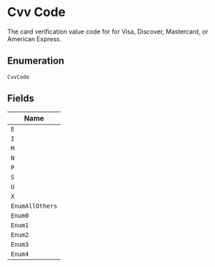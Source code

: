 
# Cvv Code

The card verification value code for for Visa, Discover, Mastercard, or American Express.

## Enumeration

`CvvCode`

## Fields

| Name |
|  --- |
| `E` |
| `I` |
| `M` |
| `N` |
| `P` |
| `S` |
| `U` |
| `X` |
| `EnumAllOthers` |
| `Enum0` |
| `Enum1` |
| `Enum2` |
| `Enum3` |
| `Enum4` |

